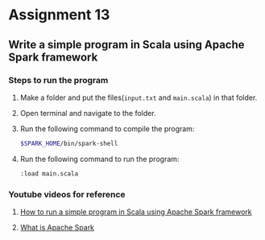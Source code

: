 # Assignment 13 

## Write a simple program in Scala using Apache Spark framework

### Steps to run the program

1. Make a folder and put the files(`input.txt` and `main.scala`) in that folder.

2. Open terminal and navigate to the folder.

3. Run the following command to compile the program:
    ```bash
    $SPARK_HOME/bin/spark-shell
    ```

4. Run the following command to run the program:
    ```bash
    :load main.scala
    ```


### Youtube videos for reference

1. [How to run a simple program in Scala using Apache Spark framework](https://www.youtube.com/watch?v=NsOpgP0OqVk)

2. [What is Apache Spark](https://www.youtube.com/watch?v=v_uodKAywXA)